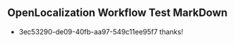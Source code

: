 ## OpenLocalization Workflow Test MarkDown
* 3ec53290-de09-40fb-aa97-549c11ee95f7 
thanks!<!--HONumber=Mar16_HO3-->
